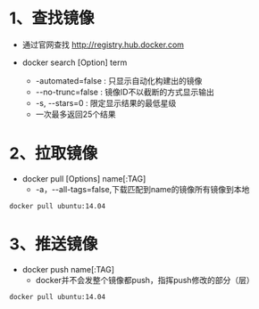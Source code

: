 # 1、查找镜像
- 通过官网查找
http://registry.hub.docker.com

- docker search [Option] term
  - -automated=false : 只显示自动化构建出的镜像
  - --no-trunc=false : 镜像ID不以截断的方式显示输出
  - -s, --stars=0 : 限定显示结果的最低星级
  - 一次最多返回25个结果


# 2、拉取镜像
- docker pull [Options] name[:TAG]
  - -a，--all-tags=false,下载匹配到name的镜像所有镜像到本地

```
docker pull ubuntu:14.04

```
# 3、推送镜像
- docker push name[:TAG]
  - docker并不会发整个镜像都push，指挥push修改的部分（层）
```
docker pull ubuntu:14.04

```
